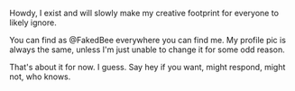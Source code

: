 Howdy, I exist and will slowly make my creative footprint for everyone to likely ignore.

You can find as @FakedBee everywhere you can find me. My profile pic is always the same, unless I'm just unable to change it for some odd reason.

That's about it for now. I guess. Say hey if you want, might respond, might not, who knows.
